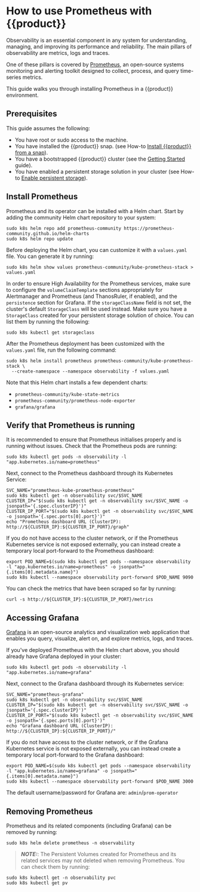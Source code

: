 # How to use Prometheus with {{product}}

Observability is an essential component in any system for understanding,
managing, and improving its performance and reliability. The main pillars of
observability are metrics, logs and traces.

One of these pillars is covered by [Prometheus][Prometheus], an open-source
systems monitoring and alerting toolkit designed to collect, process, and query
time-series metrics.

This guide walks you through installing Prometheus in a {{product}} environment.

## Prerequisites

This guide assumes the following:

- You have root or sudo access to the machine.
- You have installed the {{product}} snap.
  (see How-to [Install {{product}} from a snap][snap-install-howto]).
- You have a bootstrapped {{product}} cluster (see the [Getting Started][
  getting-started-guide] guide).
- You have enabled a persistent storage solution in your cluster
  (see How-to [Enable persistent storage][enable-storage]).

## Install Prometheus

Prometheus and its operator can be installed with a Helm chart. Start by
adding the community Helm chart repository to your system:

```
sudo k8s helm repo add prometheus-community https://prometheus-community.github.io/helm-charts
sudo k8s helm repo update
```

Before deploying the Helm chart, you can customize it with a `values.yaml`
file. You can generate it by running:

```
sudo k8s helm show values prometheus-community/kube-prometheus-stack > values.yaml
```

In order to ensure High Availability for the Prometheus services, make sure to
configure the `volumeClaimTemplate` sections appropriately for Alertmanager and
Prometheus (and ThanosRuler, if enabled), and the `persistence` section for
Grafana. If the `storageClassName` field is not set, the cluster's default
`StorageClass` will be used instead. Make sure you have a `StorageClass`
created for your persistent storage solution of choice. You can list them by
running the following:

```
sudo k8s kubectl get storageclass
```

After the Prometheus deployment has been customized with the
`values.yaml` file, run the following command:

```
sudo k8s helm install prometheus prometheus-community/kube-prometheus-stack \
  --create-namespace --namespace observability -f values.yaml
```

Note that this Helm chart installs a few dependent charts:

- `prometheus-community/kube-state-metrics`
- `prometheus-community/prometheus-node-exporter`
- `grafana/grafana`

## Verify that Prometheus is running

It is recommended to ensure that Prometheus initialises properly and is running
without issues. Check that the Prometheus pods are running:

```
sudo k8s kubectl get pods -n observability -l "app.kubernetes.io/name=prometheus"
```

Next, connect to the Prometheus dashboard through its Kubernetes Service:

```
SVC_NAME="prometheus-kube-prometheus-prometheus"
sudo k8s kubectl get -n observability svc/$SVC_NAME
CLUSTER_IP="$(sudo k8s kubectl get -n observability svc/$SVC_NAME -o jsonpath='{.spec.clusterIP}')"
CLUSTER_IP_PORT="$(sudo k8s kubectl get -n observability svc/$SVC_NAME -o jsonpath='{.spec.ports[0].port}')"
echo "Prometheus dashboard URL (ClusterIP): http://${CLUSTER_IP}:${CLUSTER_IP_PORT}/graph"
```

If you do not have access to the cluster network, or if the Prometheus
Kubernetes service is not exposed externally, you can instead create a
temporary local port-forward to the Prometheus dashboard:

```
export POD_NAME=$(sudo k8s kubectl get pods --namespace observability -l "app.kubernetes.io/name=prometheus" -o jsonpath="{.items[0].metadata.name}")
sudo k8s kubectl --namespace observability port-forward $POD_NAME 9090
```

You can check the metrics that have been scraped so far by running:

```
curl -s http://${CLUSTER_IP}:${CLUSTER_IP_PORT}/metrics
```

## Accessing Grafana

[Grafana][Grafana] is an open-source analytics and visualization web
application that enables you query, visualize, alert on, and explore metrics,
logs, and traces.

If you've deployed Prometheus with the Helm chart above, you should already
have Grafana deployed in your cluster:

```
sudo k8s kubectl get pods -n observability -l "app.kubernetes.io/name=grafana"
```

Next, connect to the Grafana dashboard through its Kubernetes service:

```
SVC_NAME="prometheus-grafana"
sudo k8s kubectl get -n observability svc/$SVC_NAME
CLUSTER_IP="$(sudo k8s kubectl get -n observability svc/$SVC_NAME -o jsonpath='{.spec.clusterIP}')"
CLUSTER_IP_PORT="$(sudo k8s kubectl get -n observability svc/$SVC_NAME -o jsonpath='{.spec.ports[0].port}')"
echo "Grafana dashboard URL (ClusterIP): http://${CLUSTER_IP}:${CLUSTER_IP_PORT}/"
```

If you do not have access to the cluster network, or if the Grafana Kubernetes
service is not exposed externally, you can instead create a temporary local
port-forward to the Grafana dashboard:

```
export POD_NAME=$(sudo k8s kubectl get pods --namespace observability -l "app.kubernetes.io/name=grafana" -o jsonpath="{.items[0].metadata.name}")
sudo k8s kubectl --namespace observability port-forward $POD_NAME 3000
```

The default username/password for Grafana are: `admin`/`prom-operator`

## Removing Prometheus

Prometheus and its related components (including Grafana) can be removed by
running:

```
sudo k8s helm delete prometheus -n observability
```

> **_NOTE:_**: The Persistent Volumes created for Prometheus and its related
> services may not deleted when removing Prometheus. You can check them
> by running:

```
sudo k8s kubectl get -n observability pvc
sudo k8s kubectl get pv
```

<!-- LINKS -->

[Prometheus]: https://prometheus.io/
[snap-install-howto]: ./install/snap.md
[getting-started-guide]: ../tutorial/getting-started.md
[enable-storage]: ./storage/index.md
[Grafana]: https://grafana.com/
